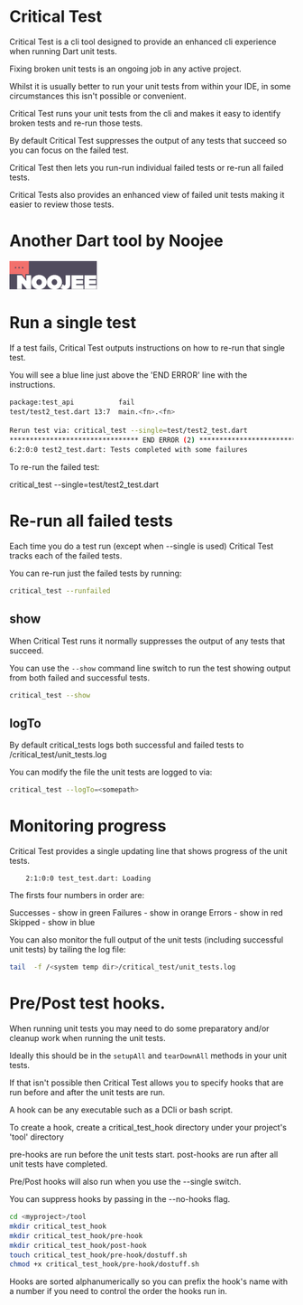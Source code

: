 # Critical Test

Critical Test is a cli tool designed to provide an enhanced cli experience when running Dart unit tests.

Fixing broken unit tests is an ongoing job in any active project.

Whilst it is usually better to run your unit tests from within your IDE, in some circumstances this isn't possible or convenient.

Critical Test runs your unit tests from the cli and makes it easy to identify broken tests and re-run those tests.

By default Critical Test suppresses the output of any tests that succeed so you can focus on the failed test.

Critical Test then lets you run-run individual failed tests or re-run all failed tests.

Critical Tests also provides an enhanced view of failed unit tests making it easier to review those tests.

# Another Dart tool by Noojee

![Noojee](https://github.com/bsutton/critical_test/blob/main/images/noojee-logo.png?raw=true)


# Run a single test

If a test fails, Critical Test outputs instructions on how to re-run that single test.

You will see a blue line just above the 'END ERROR' line with the instructions.

```bash
package:test_api           fail
test/test2_test.dart 13:7  main.<fn>.<fn>

Rerun test via: critical_test --single=test/test2_test.dart
******************************** END ERROR (2) *********************************
6:2:0:0 test2_test.dart: Tests completed with some failures
```

To re-run the failed test:

critical_test --single=test/test2_test.dart

# Re-run all failed tests
Each time you do a test run (except when --single is used) Critical Test tracks each of the failed tests.

You can re-run just the failed tests by running:

```bash
critical_test --runfailed
```

## show

When Critical Test runs it normally suppresses the output of any tests that succeed.

You can use the `--show` command line switch to run the test showing output from both failed and successful tests.

```bash
critical_test --show
```


## logTo

By default critical_tests logs both successful and failed tests to <system temp dir>/critical_test/unit_tests.log

You can modify the file the unit tests are logged to via:

```bash
critical_test --logTo=<somepath>
```

# Monitoring progress

Critical Test provides a single updating line that shows progress of the unit tests.
```
    2:1:0:0 test_test.dart: Loading
```

The firsts four numbers in order are:

Successes - show in green
Failures - show in orange
Errors - show in red
Skipped - show in blue

You can also monitor the full output of the unit tests (including successful unit tests) by tailing the log file:

```bash
tail  -f /<system temp dir>/critical_test/unit_tests.log
```

# Pre/Post test hooks.

When running unit tests you may need to do some preparatory and/or cleanup work when running the unit tests.

Ideally this should be in the `setupAll` and `tearDownAll` methods in your unit tests.

If that isn't possible then Critical Test allows you to specify hooks that are run 
before and after the unit tests are run.

A hook can be any executable such as a DCli or bash script.

To create a hook, create a critical_test_hook directory under your project's 'tool' directory

pre-hooks are run before the unit tests start.
post-hooks are run after all unit tests have completed.

Pre/Post hooks will also run when you use the --single switch.

You can suppress hooks by passing in the --no-hooks flag.

```bash
cd <myproject>/tool
mkdir critical_test_hook
mkdir critical_test_hook/pre-hook
mkdir critical_test_hook/post-hook
touch critical_test_hook/pre-hook/dostuff.sh
chmod +x critical_test_hook/pre-hook/dostuff.sh
```

Hooks are sorted alphanumerically so you can prefix the hook's name with a number if you need to control the order the hooks run in.


